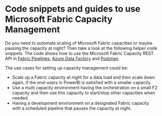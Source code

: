 # Code snippets and guides to use Microsoft Fabric Capacity Management 

Do you need to automate scaling of Microsoft Fabric capacities or maybe pausing the capacity at night? Then take a look at the following helper code snippets.
The code shows how to use the Microsoft Fabric Capacity REST API in [Fabric Pipelines](/fabric-data-pipelines), [Azure Data Factory](/azure-data-factory) and [Postman](/postman).

The use cases for setting up capacity management could be:
-	Scale up a Fabric capacity at night for a data load and then scale down again, if the end-users in PowerBI is satisfied with a smaller capacity.
-	Use a multi capacity environment having the orchestration on a small F2 capacity and then use this capacity to start/stop other capacities when needed.
-	Having a development environment on a designated Fabric capacity with a scheduled pipeline that pauses the capacity at night.


